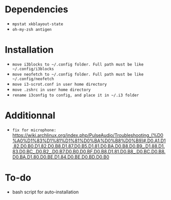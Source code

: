 # Dependencies

- `mpstat xkblayout-state`
- `oh-my-zsh antigen`

# Installation
- `move i3blocks to ~/.config folder. Full path must be like ~/.config/i3blocks`
- `move neofetch to ~/.config folder. Full path must be like ~/.config/neofetch`
- `move i3-scrot.conf in user home directory`
- `move .zshrc in user home directory`
- `rename i3config to config, and place it in ~/.i3 folder`


# Additionnal
- `fix for microphone:` https://wiki.archlinux.org/index.php/PulseAudio/Troubleshooting_(%D0%A0%D1%83%D1%81%D1%81%D0%BA%D0%B8%D0%B9)#.D0.A1.D1.82.D0.B0.D1.82.D0.B8.D1.87.D0.B5.D1.81.D0.BA.D0.B8.D0.B9_.D1.88.D1.83.D0.BC_.D0.B2_.D0.B7.D0.B0.D0.BF.D0.B8.D1.81.D0.B8_.D0.BC.D0.B8.D0.BA.D1.80.D0.BE.D1.84.D0.BE.D0.BD.D0.B0
# To-do

- bash script for auto-installation
